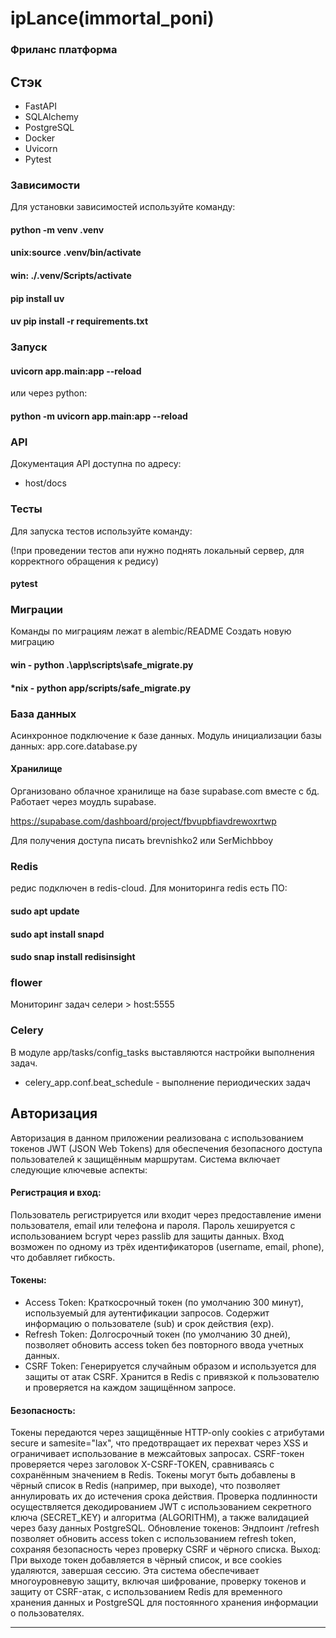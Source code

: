 # ipLance(immortal_poni)
### Фриланс платформа

## Стэк

- FastAPI
- SQLAlchemy
- PostgreSQL
- Docker
- Uvicorn
- Pytest

### Зависимости

Для установки зависимостей используйте команду:

#### python -m venv .venv

#### unix:source .venv/bin/activate

#### win: ./.venv/Scripts/activate

#### pip install uv 

#### uv pip install -r requirements.txt

### Запуск

#### uvicorn app.main:app --reload

или через python:

#### python -m uvicorn app.main:app --reload

### API

Документация API доступна по адресу:

- host/docs

### Тесты

Для запуска тестов используйте команду:

(!при проведении тестов апи нужно поднять локальный сервер, для корректного обращения к редису)

#### pytest


### Миграции
Команды по миграциям лежат в alembic/README
Создать новую миграцию

#### win - python .\app\scripts\safe_migrate.py
#### *nix - python app/scripts/safe_migrate.py

### База данных

Асинхронное подключение к базе данных.
Модуль инициализации базы данных:
app.core.database.py

#### Хранилище

Организовано облачное хранилище на базе supabase.com вместе с бд.
Работает через моудль supabase.

https://supabase.com/dashboard/project/fbvupbfiavdrewoxrtwp

Для получения доступа писать brevnishko2 или SerMichbboy


### Redis

редис подключен в redis-cloud.
Для мониторинга redis есть ПО:

#### sudo apt update

#### sudo apt install snapd

#### sudo snap install redisinsight

### flower

Мониторинг задач селери  > host:5555

### Celery

В модуле app/tasks/config_tasks выставляются настройки выполнения задач.

- celery_app.conf.beat_schedule - выполнение периодических задач

## Авторизация

Авторизация в данном приложении реализована с 
использованием токенов JWT (JSON Web Tokens) для 
обеспечения безопасного доступа пользователей к защищённым маршрутам. 
Система включает следующие ключевые аспекты:

#### Регистрация и вход: 

Пользователь регистрируется или входит через предоставление 
имени пользователя, email или телефона и пароля. Пароль хешируется с 
использованием bcrypt через passlib для защиты данных. Вход возможен 
по одному из трёх идентификаторов (username, email, phone), что добавляет
гибкость.

#### Токены:

- Access Token: Краткосрочный токен (по умолчанию 300 минут), 
используемый для аутентификации запросов. Содержит информацию о пользователе
(sub) и срок действия (exp).
- Refresh Token: Долгосрочный токен (по умолчанию 30 дней), позволяет обновить 
access token без повторного ввода учетных данных.
- CSRF Token: Генерируется случайным образом и используется для защиты от 
атак CSRF. Хранится в Redis с привязкой к пользователю и проверяется на
каждом защищённом запросе.

#### Безопасность:

Токены передаются через защищённые HTTP-only cookies с атрибутами secure
и samesite="lax", что предотвращает их перехват через XSS и ограничивает 
использование в межсайтовых запросах.
CSRF-токен проверяется через заголовок X-CSRF-TOKEN, сравниваясь с сохранённым 
значением в Redis.
Токены могут быть добавлены в чёрный список в Redis (например, при выходе),
что позволяет аннулировать их до истечения срока действия.
Проверка подлинности осуществляется декодированием JWT с использованием 
секретного ключа (SECRET_KEY) и алгоритма (ALGORITHM), а также валидацией
через базу данных PostgreSQL.
Обновление токенов: Эндпоинт /refresh позволяет обновить access token с 
использованием refresh token, сохраняя безопасность через проверку CSRF и 
чёрного списка.
Выход: При выходе токен добавляется в чёрный список, и все cookies удаляются, 
завершая сессию.
Эта система обеспечивает многоуровневую защиту, включая шифрование, проверку 
токенов и защиту от CSRF-атак, с использованием Redis для временного хранения 
данных и PostgreSQL для постоянного хранения информации о пользователях.

---
